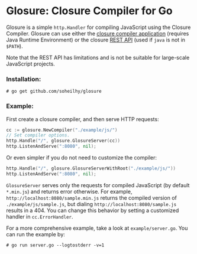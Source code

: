 Glosure: Closure Compiler for Go
================================
Glosure is a simple ```http.Handler``` for compiling JavaScript using the
Closure Compiler. Glosure can use either the
[closure compiler application](https://developers.google.com/closure/compiler/docs/gettingstarted_app "Closure Application")
(requires Java Runtime Environment) or the closure
[REST API](https://developers.google.com/closure/compiler/docs/gettingstarted_api "Closure REST API")
(used if ```java``` is not in ```$PATH```).

Note that the REST API has limitations and is not be suitable for
large-scale JavaScript projects.

### Installation:

    # go get github.com/soheilhy/glosure

### Example:
First create a closure compiler, and then serve HTTP requests:
```go
cc := glosure.NewCompiler("./example/js/")
// Set compiler options.
http.Handle("/", glosure.GlosureServer(cc))
http.ListenAndServe(":8080", nil);
```

Or even simpler if you do not need to customize the compiler:
```go
http.Handle("/", glosure.GlosureServerWithRoot("./example/js/"))
http.ListenAndServe(":8080", nil);
```


```GlosureServer``` serves only the requests for compiled
JavaScript (by default ```*.min.js```) and returns error otherwise.
For example, ```http://localhost:8080/sample.min.js``` returns the 
compiled version of ```./example/js/sample.js```, but
dialing ```http://localhost:8080/sample.js``` results in a 404.
You can change this behavior by setting a customized
handler in ```cc.ErrorHandler```.

For a more comprehensive example, take a look at
```example/server.go```. You can run the example by:

    # go run server.go --logtostderr -v=1

